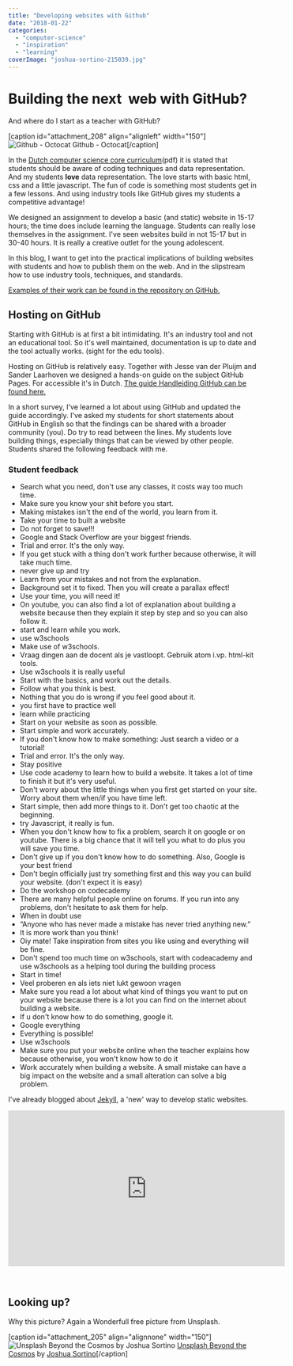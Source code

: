 ```yaml
---
title: "Developing websites with Github"
date: "2018-01-22"
categories: 
  - "computer-science"
  - "inspiration"
  - "learning"
coverImage: "joshua-sortino-215039.jpg"
---
```


# Building the next  web with GitHub?

And where do I start as a teacher with GitHub?

\[caption id="attachment\_208" align="alignleft" width="150"\]![Github - Octocat](images/Octocat-150x150.png) Github - Octocat\[/caption\]

In the [Dutch computer science core curriculum](https://www.google.nl/url?sa=t&rct=j&q=&esrc=s&source=web&cd=1&ved=0ahUKEwi46LSkg-vYAhUClCwKHTwiDuMQFggoMAA&url=http%3A%2F%2Fwww.slo.nl%2Fdownloads%2F2014%2Finformatica-in-de-bovenbouw-havo-vwo.pdf%2Fdownload&usg=AOvVaw2vGgRe-zQdIqsYV6O9XD82)(pdf) it is stated that students should be aware of coding techniques and data representation. And my students **love** data representation. The love starts with basic html, css and a little javascript. The fun of code is something most students get in a few lessons. And using industry tools like GitHub gives my students a competitive advantage!

We designed an assignment to develop a basic (and static) website in 15-17 hours; the time does include learning the language. Students can really lose themselves in the assignment. I've seen websites build in not 15-17 but in 30-40 hours. It is really a creative outlet for the young adolescent.

In this blog, I want to get into the practical implications of building websites with students and how to publish them on the web. And in the slipstream how to use industry tools, techniques, and standards.

[Examples of their work can be found in the repository on GitHub.](https://github.com/Piersoncollege/html/wiki) 

## Hosting on GitHub

Starting with GitHub is at first a bit intimidating. It's an industry tool and not an educational tool. So it's well maintained, documentation is up to date and the tool actually works. (sight for the edu tools).

Hosting on GitHub is relatively easy. Together with Jesse van der Pluijm and Sander Laarhoven we designed a hands-on guide on the subject GitHub Pages. For accessible it's in Dutch. [The guide Handleiding GitHub can be found here.](http://piersoncollege.github.io/html/)

In a short survey, I've learned a lot about using GitHub and updated the guide accordingly. I've asked my students for short statements about GitHub in English so that the findings can be shared with a broader community (you). Do try to read between the lines. My students love building things, especially things that can be viewed by other people. Students shared the following feedback with me.

### Student feedback

- Search what you need, don't use any classes, it costs way too much time.
- Make sure you know your shit before you start.
- Making mistakes isn't the end of the world, you learn from it.
- Take your time to built a website
- Do not forget to save!!!
- Google and Stack Overflow are your biggest friends.
- Trial and error. It's the only way.
- If you get stuck with a thing don't work further because otherwise, it will take much time.
- never give up and try
- Learn from your mistakes and not from the explanation.
- Background set it to fixed. Then you will create a parallax effect!
- Use your time, you will need it!
- On youtube, you can also find a lot of explanation about building a website because then they explain it step by step and so you can also follow it.
- start and learn while you work.
- use w3schools
- Make use of w3schools.
- Vraag dingen aan de docent als je vastloopt. Gebruik atom i.vp. html-kit tools.
- Use w3schools it is really useful
- Start with the basics, and work out the details.
- Follow what you think is best.
- Nothing that you do is wrong if you feel good about it.
- you first have to practice well
- learn while practicing
- Start on your website as soon as possible.
- Start simple and work accurately.
- If you don't know how to make something: Just search a video or a tutorial!
- Trial and error. It's the only way.
- Stay positive
- Use code academy to learn how to build a website. It takes a lot of time to finish it but it's very useful.
- Don't worry about the little things when you first get started on your site. Worry about them when/if you have time left.
- Start simple, then add more things to it. Don't get too chaotic at the beginning.
- try Javascript, it really is fun.
- When you don't know how to fix a problem, search it on google or on youtube. There is a big chance that it will tell you what to do plus you will save you time.
- Don't give up if you don't know how to do something. Also, Google is your best friend
- Don't begin officially just try something first and this way you can build your website. (don't expect it is easy)
- Do the workshop on codecademy
- There are many helpful people online on forums. If you run into any problems, don't hesitate to ask them for help.
- When in doubt use <div>
- “Anyone who has never made a mistake has never tried anything new.”
- It is more work than you think!
- Oiy mate! Take inspiration from sites you like using and everything will be fine.
- Don't spend too much time on w3schools, start with codeacademy and use w3schools as a helping tool during the building process
- Start in time!
- Veel proberen en als iets niet lukt gewoon vragen
- Make sure you read a lot about what kind of things you want to put on your website because there is a lot you can find on the internet about building a website.
- If u don't know how to do something, google it.
- Google everything
- Everything is possible!
- Use w3schools
- Make sure you put your website online when the teacher explains how because otherwise, you won't know how to do it
- Work accurately when building a website. A small mistake can have a big impact on the website and a small alteration can solve a big problem.

I've already blogged about [Jekyll](http://ramonmoorlag.nl/2018/01/21/getting-started-with-jekyll/), a 'new' way to develop static websites.

<iframe src="https://www.youtube.com/embed/2MsN8gpT6jY?rel=0" width="560" height="315" frameborder="0" allowfullscreen="allowfullscreen"></iframe>

 

## Looking up?

Why this picture? Again a Wonderfull free picture from Unsplash.

\[caption id="attachment\_205" align="alignnone" width="150"\]![Unsplash Beyond the Cosmos by Joshua Sortino](images/joshua-sortino-215039-150x150.jpg) [Unsplash Beyond the Cosmos](https://unsplash.com/photos/LqKhnDzSF-8) by [Joshua Sortino](https://unsplash.com/@sortino)\[/caption\]
